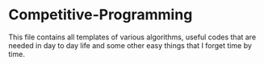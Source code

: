 # Competitive-Programming
This file contains all templates of various algorithms, useful codes that are needed in day to day life and some other easy things that I forget time by time.
